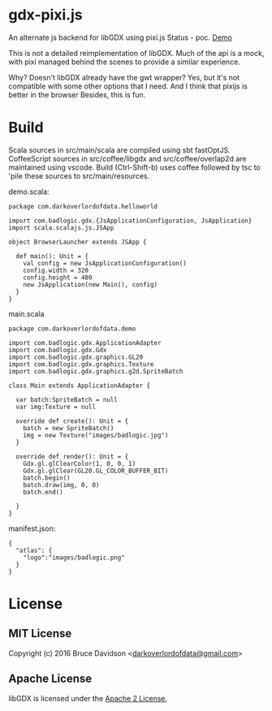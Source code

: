 # gdx-pixi.js

An alternate js backend for libGDX using pixi.js
Status - poc. [Demo](https://darkoverlordofdata.com/gdx-pixi.js/)

This is not a detailed reimplementation of libGDX. Much of the api is a mock,
with pixi managed behind the scenes to provide a similar experience.

Why? Doesn't libGDX already have the gwt wrapper?
Yes, but it's not compatible with some other options that I need.
And I think that pixijs is better in the browser
Besides, this is fun. 


# Build
Scala sources in src/main/scala are compiled using sbt fastOptJS.
CoffeeScript sources in src/coffee/libgdx and src/coffee/overlap2d are maintained using vscode. 
Build (Ctrl-Shift-b) uses coffee followed by tsc to 'pile these sources to src/main/resources.


demo.scala:
```
package com.darkoverlordofdata.helloworld

import com.badlogic.gdx.{JsApplicationConfiguration, JsApplication}
import scala.scalajs.js.JSApp

object BrowserLauncher extends JSApp {

  def main(): Unit = {
    val config = new JsApplicationConfiguration()
    config.width = 320
    config.height = 480
    new JsApplication(new Main(), config)
  }
}
```

main.scala
```
package com.darkoverlordofdata.demo

import com.badlogic.gdx.ApplicationAdapter
import com.badlogic.gdx.Gdx
import com.badlogic.gdx.graphics.GL20
import com.badlogic.gdx.graphics.Texture
import com.badlogic.gdx.graphics.g2d.SpriteBatch

class Main extends ApplicationAdapter {

  var batch:SpriteBatch = null
  var img:Texture = null

  override def create(): Unit = {
    batch = new SpriteBatch()
    img = new Texture("images/badlogic.jpg")
  }

  override def render(): Unit = {
    Gdx.gl.glClearColor(1, 0, 0, 1)
    Gdx.gl.glClear(GL20.GL_COLOR_BUFFER_BIT)
    batch.begin()
    batch.draw(img, 0, 0)
    batch.end()

  }
}
```

manifest.json:
```
{
  "atlas": {
    "logo":"images/badlogic.png"
  }
}
```



# License
## MIT License
Copyright (c) 2016 Bruce Davidson &lt;darkoverlordofdata@gmail.com&gt;
## Apache License
libGDX is licensed under the [Apache 2 License](http://www.apache.org/licenses/LICENSE-2.0.html),
